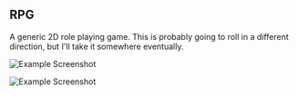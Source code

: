 ## RPG

A generic 2D role playing game.   This is probably going to roll in a different direction, but I'll take it somewhere eventually.

![Example Screenshot](https://raw2.github.com/ghowland/rpg/master/docs/rpg_map.png)

![Example Screenshot](https://raw2.github.com/ghowland/rpg/master/docs/rpg_dialog.png)



